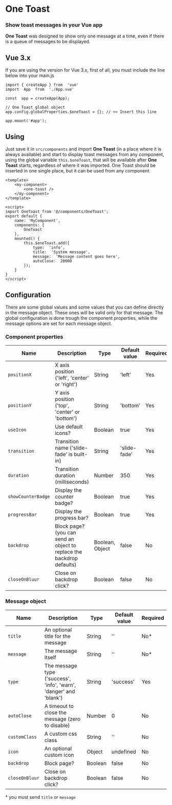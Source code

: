 ﻿# One Toast
### Show toast messages in your Vue app
**One Toast** was designed to show only one message at a time, even if there is a queue of messages to be displayed.

## Vue 3.x
If you are using the version for Vue 3.x, first of all, you must include the line below into your main.js

    import { createApp } from  'vue'
    import  App  from  './App.vue'
    
    const  app = createApp(App);
    
    // One Toast global object
    app.config.globalProperties.$oneToast = {}; // << Insert this line
    
    app.mount('#app');

## Using
Just save it in `src/components` and import **One Toast** (in a place where it is always available) and start to display toast messages from any component, using the global variable `this.$oneToast`, that will be available after **One Toast** starts, regardless of where it was imported. One Toast should be inserted in one single place, but it can be used from any component.

    <template>
        <my-component>
            <one-toast />
        </my-component>
    </template>

	<script>
    import OneToast from '@/components/OneToast';
    export default {
        name: 'MyComponent',
        components: {
            OneToast
        },
        mounted() {
            this.$oneToast.add({
	            type:  'info',
	            title:  'System message',
	            message:  'Message content goes here',
	            autoClose:  20000
            });
        }
    }
    </script>
    

## Configuration
There are some global values and some values that you can define directly in the message object. These ones will be valid only for that message. The global configuration is done trough the component properties, while the message options are set for each message object. 

### Component properties
| Name | Description | Type | Default value | Required |
| -- | -- | -- | -- | -- |
| `positionX` | X axis position ('left', 'center' or 'right') | String | 'left' | Yes |
| `positionY` | Y axis position ('top', 'center' or 'bottom') | String | 'bottom' | Yes |
| `useIcon` | Use default icons? | Boolean | true | Yes |
| `transition` | Transition name ('slide-fade' is built-in) | String | 'slide-fade' | Yes |
| `duration` | Transition duration (milliseconds) | Number | 350 | Yes |
| `showCounterBadge` | Display the counter badge? | Boolean | true | Yes |
| `progressBar` | Display the progress bar? | Boolean | true | Yes |
| `backdrop` | Block page? (you can send an object to replace the backdrop defaults) | Boolean, Object | false | No |
| `closeOnBluur` | Close on backdrop click? | Boolean | false | No |

### Message object
| Name | Description | Type | Default value | Required |
| -- | -- | -- | -- | -- |
| `title` | An optional title for the message | String | '' | No* |
| `message` | The message itself | String | '' | No* |
| `type` | The message type ('success', 'info', 'warn', 'danger' and 'blank') | String | 'success' | Yes |
| `autoClose` | A timeout to close the message (zero to disable) | Number | 0 | No |
| `customClass` | A custom css class | String | '' | No |
| `icon` | An optional custom icon | Object | undefined | No |
| `backdrop` | Block page? | Boolean | false | No |
| `closeOnBluur` | Close on backdrop click? | Boolean | false | No |

\* you must send `title` or `message`


